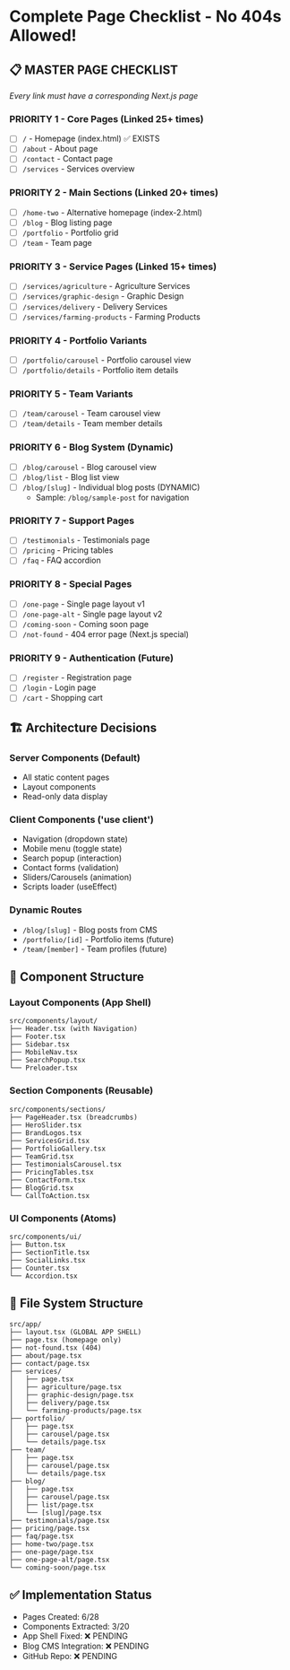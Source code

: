 # Complete Page Checklist - No 404s Allowed!

## 📋 **MASTER PAGE CHECKLIST**
*Every link must have a corresponding Next.js page*

### **PRIORITY 1 - Core Pages** (Linked 25+ times)
- [ ] `/` - Homepage (index.html) ✅ EXISTS
- [ ] `/about` - About page 
- [ ] `/contact` - Contact page
- [ ] `/services` - Services overview

### **PRIORITY 2 - Main Sections** (Linked 20+ times)
- [ ] `/home-two` - Alternative homepage (index-2.html)
- [ ] `/blog` - Blog listing page
- [ ] `/portfolio` - Portfolio grid
- [ ] `/team` - Team page

### **PRIORITY 3 - Service Pages** (Linked 15+ times)
- [ ] `/services/agriculture` - Agriculture Services
- [ ] `/services/graphic-design` - Graphic Design
- [ ] `/services/delivery` - Delivery Services  
- [ ] `/services/farming-products` - Farming Products

### **PRIORITY 4 - Portfolio Variants**
- [ ] `/portfolio/carousel` - Portfolio carousel view
- [ ] `/portfolio/details` - Portfolio item details

### **PRIORITY 5 - Team Variants**
- [ ] `/team/carousel` - Team carousel view
- [ ] `/team/details` - Team member details

### **PRIORITY 6 - Blog System** (Dynamic)
- [ ] `/blog/carousel` - Blog carousel view
- [ ] `/blog/list` - Blog list view
- [ ] `/blog/[slug]` - Individual blog posts (DYNAMIC)
  - Sample: `/blog/sample-post` for navigation

### **PRIORITY 7 - Support Pages**
- [ ] `/testimonials` - Testimonials page
- [ ] `/pricing` - Pricing tables
- [ ] `/faq` - FAQ accordion

### **PRIORITY 8 - Special Pages**
- [ ] `/one-page` - Single page layout v1
- [ ] `/one-page-alt` - Single page layout v2
- [ ] `/coming-soon` - Coming soon page
- [ ] `/not-found` - 404 error page (Next.js special)

### **PRIORITY 9 - Authentication** (Future)
- [ ] `/register` - Registration page
- [ ] `/login` - Login page
- [ ] `/cart` - Shopping cart

## 🏗️ **Architecture Decisions**

### **Server Components (Default)**
- All static content pages
- Layout components
- Read-only data display

### **Client Components ('use client')**
- Navigation (dropdown state)
- Mobile menu (toggle state)
- Search popup (interaction)
- Contact forms (validation)
- Sliders/Carousels (animation)
- Scripts loader (useEffect)

### **Dynamic Routes**
- `/blog/[slug]` - Blog posts from CMS
- `/portfolio/[id]` - Portfolio items (future)
- `/team/[member]` - Team profiles (future)

## 🎨 **Component Structure**

### **Layout Components** (App Shell)
```
src/components/layout/
├── Header.tsx (with Navigation)
├── Footer.tsx
├── Sidebar.tsx
├── MobileNav.tsx
├── SearchPopup.tsx
└── Preloader.tsx
```

### **Section Components** (Reusable)
```
src/components/sections/
├── PageHeader.tsx (breadcrumbs)
├── HeroSlider.tsx
├── BrandLogos.tsx
├── ServicesGrid.tsx
├── PortfolioGallery.tsx
├── TeamGrid.tsx
├── TestimonialsCarousel.tsx
├── PricingTables.tsx
├── ContactForm.tsx
├── BlogGrid.tsx
└── CallToAction.tsx
```

### **UI Components** (Atoms)
```
src/components/ui/
├── Button.tsx
├── SectionTitle.tsx
├── SocialLinks.tsx
├── Counter.tsx
└── Accordion.tsx
```

## 📁 **File System Structure**
```
src/app/
├── layout.tsx (GLOBAL APP SHELL)
├── page.tsx (homepage only)
├── not-found.tsx (404)
├── about/page.tsx
├── contact/page.tsx
├── services/
│   ├── page.tsx
│   ├── agriculture/page.tsx
│   ├── graphic-design/page.tsx
│   ├── delivery/page.tsx
│   └── farming-products/page.tsx
├── portfolio/
│   ├── page.tsx
│   ├── carousel/page.tsx
│   └── details/page.tsx
├── team/
│   ├── page.tsx
│   ├── carousel/page.tsx
│   └── details/page.tsx
├── blog/
│   ├── page.tsx
│   ├── carousel/page.tsx
│   ├── list/page.tsx
│   └── [slug]/page.tsx
├── testimonials/page.tsx
├── pricing/page.tsx
├── faq/page.tsx
├── home-two/page.tsx
├── one-page/page.tsx
├── one-page-alt/page.tsx
└── coming-soon/page.tsx
```

## ✅ **Implementation Status**
- Pages Created: 6/28
- Components Extracted: 3/20
- App Shell Fixed: ❌ PENDING
- Blog CMS Integration: ❌ PENDING
- GitHub Repo: ❌ PENDING
